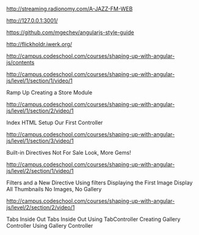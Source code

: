 http://streaming.radionomy.com/A-JAZZ-FM-WEB

http://127.0.0.1:3001/

https://github.com/mgechev/angularjs-style-guide

http://flickholdr.iwerk.org/

http://campus.codeschool.com/courses/shaping-up-with-angular-js/contents



http://campus.codeschool.com/courses/shaping-up-with-angular-js/level/1/section/1/video/1

Ramp Up
 Creating a Store Module

http://campus.codeschool.com/courses/shaping-up-with-angular-js/level/1/section/2/video/1

Index HTML Setup
 Our First Controller

http://campus.codeschool.com/courses/shaping-up-with-angular-js/level/1/section/3/video/1

Built-in Directives
 Not For Sale
 Look, More Gems!

http://campus.codeschool.com/courses/shaping-up-with-angular-js/level/2/section/1/video/1

Filters and a New Directive
 Using filters
 Displaying the First Image
 Display All Thumbnails
 No Images, No Gallery

http://campus.codeschool.com/courses/shaping-up-with-angular-js/level/2/section/2/video/1

 Tabs Inside Out
 Tabs Inside Out
 Using TabController
 Creating Gallery Controller
 Using Gallery Controller

